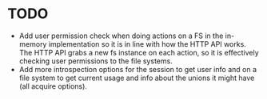 # TODO

* Add user permission check when doing actions on a FS in the in-memory implementation
  so it is in line with how the HTTP API works. The HTTP API grabs a new fs instance
  on each action, so it is effectively checking user permissions to the file systems.
* Add more introspection options for the session to get user info and on a file system to get current usage and info about the unions it might have (all acquire options).
